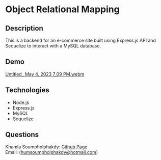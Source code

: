 # Object Relational Mapping

## Description

This is a backend for an e-commerce site built using Express.js API and Sequelize to interact with a MySQL database.

## Demo

[Untitled_ May 4, 2023 7_09 PM.webm](https://user-images.githubusercontent.com/117963379/236349110-1ddca16a-69b2-4c6c-bca8-58b8bca1f268.webm)

## Technologies

* Node.js
* Express.js
* MySQL
* Sequelize

## Questions
Khamla Soumpholphakdy: [Github Page](https://github.com/soumpholphakdy)<br>
Email: (humsoumpholphakdy@hotmail.com)
